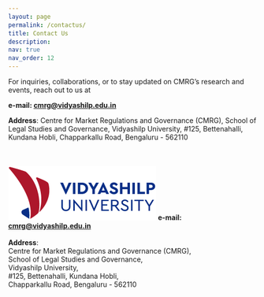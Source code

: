 ```yaml
---
layout: page
permalink: /contactus/
title: Contact Us
description:
nav: true
nav_order: 12
---
```


For inquiries, collaborations, or to stay updated on CMRG’s research and events, reach out to us at

**e-mail: cmrg@vidyashilp.edu.in**

**Address**: Centre for Market Regulations and Governance (CMRG), School of Legal Studies and Governance, Vidyashilp University, #125, Bettenahalli, Kundana Hobli, Chapparkallu Road, Bengaluru - 562110
\
\
\
\
[<img align="right aligned" src="/assets/img/vidyashilpuniversity_logo.png" alt="Vidyashilp University Logo" width="300"/>](https://vidyashilp.edu.in/)
**e-mail: cmrg@vidyashilp.edu.in**
\
\
**Address**: <br>
Centre for Market Regulations and Governance (CMRG),<br> 
School of Legal Studies and Governance,<br>
Vidyashilp University,<br>
#125, Bettenahalli, Kundana Hobli,<br> 
Chapparkallu Road, Bengaluru - 562110
